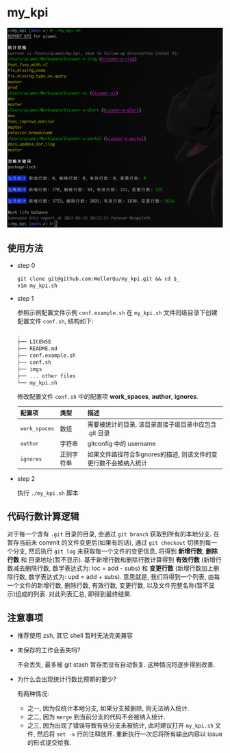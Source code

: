 # my_kpi

![示例](https://raw.githubusercontent.com/WellerQu/my_kpi/main/imgs/12A15B25-EA11-44B0-AF7C-74ABFB643F8C.png)

## 使用方法

- step 0

  ```shell
  git clone git@github.com:WellerQu/my_kpi.git && cd $_
  vim my_kpi.sh
  ```

- step 1

  参照示例配置文件示例 `conf.example.sh` 在 `my_kpi.sh` 文件同级目录下创建配置文件 `conf.sh`, 结构如下:

  ```shell
  .
  ├── LICENSE
  ├── README.md
  ├── conf.example.sh
  ├── conf.sh
  ├── imgs
  ├── ... other files
  └── my_kpi.sh
  ```

  修改配置文件 `conf.sh` 中的配置项 **work_spaces**, **author**, **ignores**.

  | 配置项 | 类型 | 描述 |
  | -- | -- | -- |
  | `work_spaces` | 数组 | 需要被统计的目录, 该目录直接子级目录中应包含 .git 目录 |
  | `author` | 字符串 | gitconfig 中的 username |
  | `ignores` | 正则字符串 | 如果文件路径符合$ignores的描述, 则该文件的变更行数不会被纳入统计 |

- step 2

  执行 `./my_kpi.sh` 脚本

## 代码行数计算逻辑

对于每一个含有 `.git` 目录的目录, 会通过 `git branch` 获取到所有的本地分支. 在暂存当前未 commit 的文件变更后(如果有的话),
通过 `git checkout` 切换到每一个分支, 然后执行 `git log` 来获取每一个文件的变更信息, 将得到 **新增行数**, **删除行数** 和
目录地址(暂不显示). 基于新增行数和删除行数计算得到 **有效行数** (新增行数减去删除行数, 数学表达式为: loc = add - subs)
和 **变更行数** (新增行数加上删除行数, 数学表达式为: upd = add + subs). 意思就是, 我们将得到一个列表, 由每一个文件的新增行数, 删除行数,
有效行数, 变更行数, 以及文件完整名称(暂不显示)组成的列表. 对此列表汇总, 即得到最终结果.

## 注意事项

* 推荐使用 zsh, 其它 shell 暂时无法完美兼容

* 未保存的工作会丢失吗?

  不会丢失, 最多被 git stash 暂存而没有自动恢复. 这种情况将逐步得到改善.

* 为什么会出现统计行数比预期的要少?

  有两种情况:

  * 之一, 因为仅统计本地分支, 如果分支被删除, 则无法纳入统计.
  * 之二, 因为 `merge` 到当前分支的代码不会被纳入统计.
  * 之三, 因为出现了错误导致有些分支未被统计, 此时建议打开 `my_kpi.sh` 文件, 然后将 `set -x` 行的注释放开. 重新执行一次后将所有输出内容以 issue 的形式提交给我.
